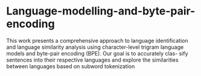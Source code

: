 # Language-modelling-and-byte-pair-encoding
This work presents a comprehensive approach to language identification and language similarity analysis using character-level trigram language models and byte-pair encoding (BPE). Our goal is to accurately clas- sify sentences into their respective languages and explore the similarities between languages based on subword tokenization
